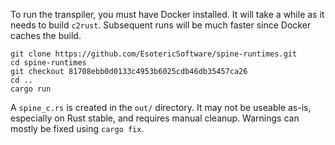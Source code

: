 To run the transpiler, you must have Docker installed. It will take a while as it needs to build `c2rust`. Subsequent runs will be much faster since Docker caches the build.

```
git clone https://github.com/EsotericSoftware/spine-runtimes.git
cd spine-runtimes
git checkout 81708ebb0d0133c4953b6025cdb46db35457ca26
cd ..
cargo run
```

A `spine_c.rs` is created in the `out/` directory. It may not be useable as-is, especially on Rust stable, and requires manual cleanup. Warnings can mostly be fixed using `cargo fix`.